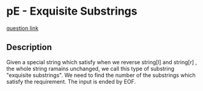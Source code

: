 # pE - Exquisite Substrings
[question link](https://140.114.85.195/problem/4)

## Description
Given a special string which satisfy when we reverse string[l] and string[r] , the whole string ramains unchanged, we call this type of substring "exquisite substrings". 
We need to find the number of the substrings which satisfy the requirement. The input is ended by EOF.
